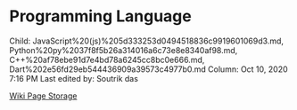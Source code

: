 # Programming Language

Child: JavaScript%20(js)%205d333253d0494518836c9919601069d3.md, Python%20py%2037f8f5b26a314016a6c73e8e8340af98.md, C++%20af78ebe91d7e4bd78a6245cc8bc0e666.md, Dart%202e56fd29eb544436909a39573c4977b0.md
Column: Oct 10, 2020 7:16 PM
Last edited by: Soutrik das

[Wiki Page Storage](Programming%20Language%20670bb2364416452e9e1bd7e21dd306de/Wiki%20Page%20Storage%200ff27c1b796e421f89fc572a6422ba71.csv)